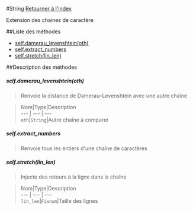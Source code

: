 #String
[Retourner à l'index](README.md)

Extension des chaines de caractère

##Liste des méthodes
*    [self.damerau_levenshtein(oth)](#self.damerau_levenshteinoth)
*    [self.extract_numbers](#self.extract_numbers)
*    [self.stretch(lin_len)](#self.stretchlin_len)


##Description des méthodes
##### self.damerau_levenshtein(oth)

> Renvoie la distance de Damerau–Levenshtein avec 
                            une autre chaîne

  
> Nom|Type|Description  
--- | --- | ---  
`oth`|`String`|Autre chaîne à comparer  






##### self.extract_numbers

> Renvoie tous les entiers d'une chaîne de caractères

  
> 





##### self.stretch(lin_len)

> Injecte des retours à la ligne dans la chaîne

  
> Nom|Type|Description  
--- | --- | ---  
`lin_len`|`Fixnum`|Taille des lignes  







